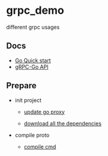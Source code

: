 # grpc_demo
different grpc usages

## Docs
- [Go Quick start](https://grpc.io/docs/languages/go/quickstart/)
- [gRPC-Go API](https://pkg.go.dev/google.golang.org/grpc)

## Prepare
- init project

  - [update go proxy](https://goproxy.io/zh/)

  - [download all the dependencies](https://golangbyexample.com/go-mod-tidy/)

- compile proto

  - [compile cmd](go_kit/pb/compile.sh)
